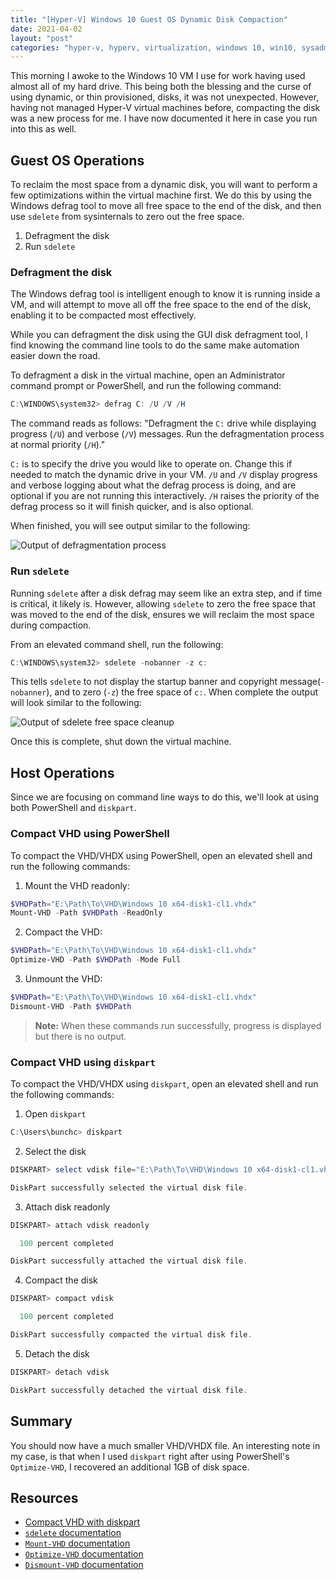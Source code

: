 ```yaml
---
title: "[Hyper-V] Windows 10 Guest OS Dynamic Disk Compaction"
date: 2021-04-02
layout: "post"
categories: "hyper-v, hyperv, virtualization, windows 10, win10, sysadmin"
---
```


This morning I awoke to the Windows 10 VM I use for work having used almost all of my hard drive. This being both the blessing and the curse of using dynamic, or thin provisioned, disks, it was not unexpected. However, having not managed Hyper-V virtual machines before, compacting the disk was a new process for me. I have now documented it here in case you run into this as well.

## Guest OS Operations

To reclaim the most space from a dynamic disk, you will want to perform a few optimizations within the virtual machine first. We do this by using the Windows defrag tool to move all free space to the end of the disk, and then use `sdelete` from sysinternals to zero out the free space.

1. Defragment the disk
2. Run `sdelete`

### Defragment the disk

The Windows defrag tool is intelligent enough to know it is running inside a VM, and will attempt to move all off the free space to the end of the disk, enabling it to be compacted most effectively.

While you can defragment the disk using the GUI disk defragment tool, I find knowing the command line tools to do the same make automation easier down the road.

To defragment a disk in the virtual machine, open an Administrator command prompt or PowerShell, and run the following command:

```powershell
C:\WINDOWS\system32> defrag C: /U /V /H
```

The command reads as follows: "Defragment the `C:` drive while displaying progress (`/U`) and verbose (`/V`) messages. Run the defragmentation process at normal priority (`/H`)."

`C:` is to specify the drive you would like to operate on. Change this if needed to match the dynamic drive in your VM. `/U` and `/V` display progress and verbose logging about what the defrag process is doing, and are optional if you are not running this interactively. `/H` raises the priority of the defrag process so it will finish quicker, and is also optional.

When finished, you will see output similar to the following:

![Output of defragmentation process](https://i.imgur.com/xzkwWvb.png)

### Run `sdelete`

Running `sdelete` after a disk defrag may seem like an extra step, and if time is critical, it likely is. However, allowing `sdelete` to zero the free space that was moved to the end of the disk, ensures we will reclaim the most space during compaction.

From an elevated command shell, run the following:

```powershell
C:\WINDOWS\system32> sdelete -nobanner -z c:
```

This tells `sdelete` to not display the startup banner and copyright message(`-nobanner`), and to zero (`-z`) the free space of `c:`. When complete the output will look similar to the following:

![Output of sdelete free space cleanup](https://i.imgur.com/ut2kHu2.png)

Once this is complete, shut down the virtual machine.

## Host Operations

Since we are focusing on command line ways to do this, we'll look at using both PowerShell and `diskpart`.

### Compact VHD using PowerShell

To compact the VHD/VHDX using PowerShell, open an elevated shell and run the following commands:

1. Mount the VHD readonly:

```powershell
$VHDPath="E:\Path\To\VHD\Windows 10 x64-disk1-cl1.vhdx"
Mount-VHD -Path $VHDPath -ReadOnly
```

2. Compact the VHD:

```powershell
$VHDPath="E:\Path\To\VHD\Windows 10 x64-disk1-cl1.vhdx"
Optimize-VHD -Path $VHDPath -Mode Full
```

3. Unmount the VHD:

```powershell
$VHDPath="E:\Path\To\VHD\Windows 10 x64-disk1-cl1.vhdx"
Dismount-VHD -Path $VHDPath
```

> **Note:** When these commands run successfully, progress is displayed but there is no output.

### Compact VHD using `diskpart`

To compact the VHD/VHDX using `diskpart`, open an elevated shell and run the following commands:

1. Open `diskpart`

```powershell
C:\Users\bunchc> diskpart
```

2. Select the disk

```powershell
DISKPART> select vdisk file="E:\Path\To\VHD\Windows 10 x64-disk1-cl1.vhdx"

DiskPart successfully selected the virtual disk file.
```

3. Attach disk readonly

```powershell
DISKPART> attach vdisk readonly

  100 percent completed

DiskPart successfully attached the virtual disk file.
```

4. Compact the disk

```powershell
DISKPART> compact vdisk

  100 percent completed

DiskPart successfully compacted the virtual disk file.
```

5. Detach the disk

```powershell
DISKPART> detach vdisk

DiskPart successfully detached the virtual disk file.
```

## Summary

You should now have a much smaller VHD/VHDX file. An interesting note in my case, is that when I used `diskpart` right after using PowerShell's `Optimize-VHD`, I recovered an additional 1GB of disk space.

## Resources

- [Compact VHD with diskpart](https://social.technet.microsoft.com/wiki/contents/articles/8043.how-to-compact-a-dynamic-vhd-with-diskpart.aspx)
- [`sdelete` documentation](https://docs.microsoft.com/sysinternals/downloads/sdelete?redirectedfrom=MSDN)
- [`Mount-VHD` documentation](https://docs.microsoft.com/powershell/module/hyper-v/mount-vhd?view=windowsserver2019-ps)
- [`Optimize-VHD` documentation](https://docs.microsoft.com/powershell/module/hyper-v/optimize-vhd?view=windowsserver2019-ps)
- [`Dismount-VHD` documentation](https://docs.microsoft.com/powershell/module/hyper-v/dismount-vhd?view=windowsserver2019-ps)